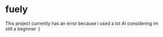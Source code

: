 # fuely

This project currently has an error because i used a lot AI considering im still a beginner :)

